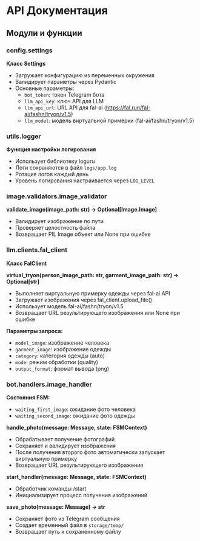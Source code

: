 # API Документация

## Модули и функции

### config.settings

**Класс Settings**
- Загружает конфигурацию из переменных окружения
- Валидирует параметры через Pydantic
- Основные параметры:
  - `bot_token`: токен Telegram бота
  - `llm_api_key`: ключ API для LLM
  - `llm_api_url`: URL API для fal-ai (https://fal.run/fal-ai/fashn/tryon/v1.5)
  - `llm_model`: модель виртуальной примерки (fal-ai/fashn/tryon/v1.5)

### utils.logger

**Функция настройки логирования**
- Использует библиотеку loguru
- Логи сохраняются в файл `logs/app.log`
- Ротация логов каждый день
- Уровень логирования настраивается через `LOG_LEVEL`

### image.validators.image_validator

**validate_image(image_path: str) -> Optional[Image.Image]**
- Валидирует изображение по пути
- Проверяет целостность файла
- Возвращает PIL Image объект или None при ошибке

### llm.clients.fal_client

**Класс FalClient**

**virtual_tryon(person_image_path: str, garment_image_path: str) -> Optional[str]**
- Выполняет виртуальную примерку одежды через fal-ai API
- Загружает изображения через fal_client.upload_file()
- Использует модель fal-ai/fashn/tryon/v1.5
- Возвращает URL результирующего изображения или None при ошибке

**Параметры запроса:**
- `model_image`: изображение человека
- `garment_image`: изображение одежды
- `category`: категория одежды (auto)
- `mode`: режим обработки (quality)
- `output_format`: формат вывода (png)

### bot.handlers.image_handler

**Состояния FSM:**
- `waiting_first_image`: ожидание фото человека
- `waiting_second_image`: ожидание фото одежды

**handle_photo(message: Message, state: FSMContext)**
- Обрабатывает получение фотографий
- Сохраняет и валидирует изображения
- После получения второго фото автоматически запускает виртуальную примерку
- Возвращает URL результирующего изображения

**start_handler(message: Message, state: FSMContext)**
- Обработчик команды /start
- Инициализирует процесс получения изображений

**save_photo(message: Message) -> str**
- Сохраняет фото из Telegram сообщения
- Создает временный файл в `storage/temp/`
- Возвращает путь к сохраненному файлу